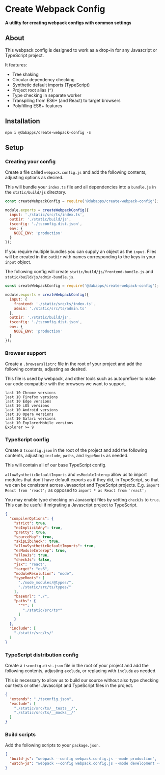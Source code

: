 # Create Webpack Config

**A utility for creating webpack configs with common settings**

## About

This webpack config is designed to work as a drop-in for any Javascript or TypeScript project.

It features:

* Tree shaking
* Circular dependency checking
* Synthetic default imports (TypeScript)
* Project root alias (`^`)
* Type checking in separate worker
* Transpiling from ES6+ (and React) to target browsers
* Polyfilling ES6+ features

## Installation

```shell
npm i @dabapps/create-webpack-config -S
```

## Setup

### Creating your config

Create a file called `webpack.config.js` and add the following contents, adjusting options as desired.

This will bundle your `index.ts` file and all dependencies into a `bundle.js` in the `static/build/js` directory.

```js
const createWebpackConfig = require('@dabapps/create-webpack-config');

module.exports = createWebpackConfig({
  input: './static/src/ts/index.ts',
  outDir: './static/build/js',
  tsconfig: './tsconfig.dist.json',
  env: {
    NODE_ENV: 'production'
  }
});
```

If you require multiple bundles you can supply an object as the `input`. Files will be created in the `outDir` with names corresponding to the keys in your `input` object.

The following config will create `static/build/js/frontend-bundle.js` and `static/build/js/admin-bundle.js`.

```js
const createWebpackConfig = require('@dabapps/create-webpack-config');

module.exports = createWebpackConfig({
  input: {
    frontend: './static/src/ts/index.ts',
    admin: './static/src/ts/admin.ts'
  },
  outDir: './static/build/js',
  tsconfig: './tsconfig.dist.json',
  env: {
    NODE_ENV: 'production'
  }
});
```

### Browser support

Create a `.browserslistrc` file in the root of your project and add the following contents, adjusting as desired.

This file is used by webpack, and other tools such as autoprefixer to make our code compatible with the browsers we want to support.

```
last 10 Chrome versions
last 10 Firefox versions
last 10 Edge versions
last 10 iOS versions
last 10 Android versions
last 10 Opera versions
last 10 Safari versions
last 10 ExplorerMobile versions
Explorer >= 9
```

### TypeScript config

Create a `tsconfig.json` in the root of the project and add the following contents, adjusting `include`, `paths`, and `typeRoots` as needed.

This will contain all of our base TypeScript config.

`allowSyntheticDefaultImports` and `esModuleInterop` allow us to import modules that don't have default exports as if they did, in TypeScript, so that we can be consistent across Javascript and TypeScript projects. E.g. `import React from 'react';` as opposed to `import * as React from 'react';`

You may enable type checking on Javascript files by setting `checkJs` to `true`. This can be useful if migrating a Javascript project to TypeScript.

```json
{
  "compilerOptions": {
    "strict": true,
    "noImplicitAny": true,
    "pretty": true,
    "sourceMap": true,
    "skipLibCheck": true,
    "allowSyntheticDefaultImports": true,
    "esModuleInterop": true,
    "allowJs": true,
    "checkJs": false,
    "jsx": "react",
    "target": "es6",
    "moduleResolution": "node",
    "typeRoots": [
      "./node_modules/@types/",
      "./static/src/ts/types/"
    ],
    "baseUrl": "./",
    "paths": {
      "^*": [
        "./static/src/ts*"
      ]
    }
  },
  "include": [
    "./static/src/ts/"
  ]
}
```

### TypeScript distribution config

Create a `tsconfig.dist.json` file in the root of your project and add the following contents, adjusting `exclude`, or replacing with `include` as needed.

This is necessary to allow us to build our source without also type checking our tests or other Javascript and TypeScript files in the project.

```json
{
  "extends": "./tsconfig.json",
  "exclude": [
    "./static/src/ts/__tests__/",
    "./static/src/ts/__mocks__/"
  ]
}
```

### Build scripts

Add the following scripts to your `package.json`.

```json
{
  "build-js": "webpack --config webpack.config.js --mode production",
  "watch-js": "webpack --config webpack.config.js --mode development --watch"
}
```
